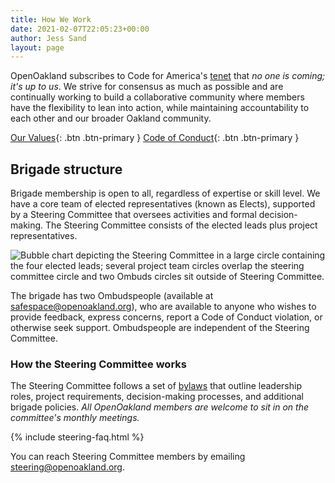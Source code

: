 ```yaml
---
title: How We Work
date: 2021-02-07T22:05:23+00:00
author: Jess Sand
layout: page
---
```


OpenOakland subscribes to Code for America's [tenet](https://www.codeforamerica.org/values) that _no one is coming; it's up to us_. We strive for consensus as much as possible and are continually working to build a collaborative community where members have the flexibility to lean into action, while maintaining accountability to each other and our broader Oakland community.

[Our Values](/our-values){: .btn .btn-primary } [Code of Conduct](/code-of-conduct){: .btn .btn-primary }


## Brigade structure

Brigade membership is open to all, regardless of expertise or skill level. We have a core team of elected representatives (known as Elects), supported by a Steering Committee that oversees activities and formal decision-making. The Steering Committee consists of the elected leads plus project representatives.

![Bubble chart depicting the Steering Committee in a large circle containing the four elected leads; several project team circles overlap the steering committee circle and two Ombuds circles sit outside of Steering Committee.](/assets/images/OpenOakland-leadership-structure.png)

The brigade has two Ombudspeople (available at [safespace@openoakland.org](mailto:safespace@openoakland.org)), who are available to anyone who wishes to provide feedback, express concerns, report a Code of Conduct violation, or otherwise seek support. Ombudspeople are independent of the Steering Committee.


### How the Steering Committee works

The Steering Committee follows a set of [bylaws](https://docs.google.com/document/d/1QR-fr1WnmXkZoVNmWnZ9drzfmaZoPkodEOx-PkExt94/) that outline leadership roles, project requirements, decision-making processes, and additional brigade policies. _All OpenOakland members are welcome to sit in on the committee's monthly meetings._

{% include steering-faq.html %}

You can reach Steering Committee members by emailing steering@openoakland.org.
